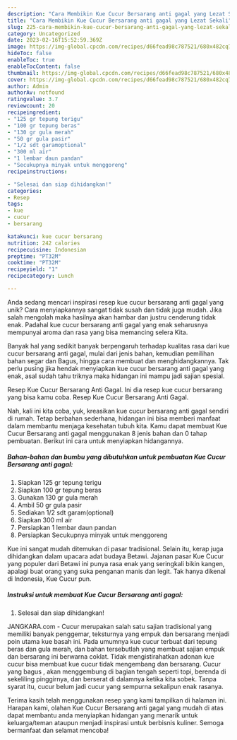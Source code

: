 ```yaml
---
description: "Cara Membikin Kue Cucur Bersarang anti gagal yang Lezat Sekali"
title: "Cara Membikin Kue Cucur Bersarang anti gagal yang Lezat Sekali"
slug: 225-cara-membikin-kue-cucur-bersarang-anti-gagal-yang-lezat-sekali
category: Uncategorized
date: 2023-02-16T15:52:59.369Z
image: https://img-global.cpcdn.com/recipes/d66fead98c787521/680x482cq70/kue-cucur-bersarang-anti-gagal-foto-resep-utama.jpg
hideToc: false
enableToc: true
enableTocContent: false
thumbnail: https://img-global.cpcdn.com/recipes/d66fead98c787521/680x482cq70/kue-cucur-bersarang-anti-gagal-foto-resep-utama.jpg
cover: https://img-global.cpcdn.com/recipes/d66fead98c787521/680x482cq70/kue-cucur-bersarang-anti-gagal-foto-resep-utama.jpg
author: Admin
authorAv: notfound
ratingvalue: 3.7
reviewcount: 20
recipeingredient:
- "125 gr tepung terigu"
- "100 gr tepung beras"
- "130 gr gula merah"
- "50 gr gula pasir"
- "1/2 sdt garamoptional"
- "300 ml air"
- "1 lembar daun pandan"
- "Secukupnya minyak untuk menggoreng"
recipeinstructions:

- "Selesai dan siap dihidangkan!"
categories:
- Resep
tags:
- kue
- cucur
- bersarang

katakunci: kue cucur bersarang 
nutrition: 242 calories
recipecuisine: Indonesian
preptime: "PT32M"
cooktime: "PT32M"
recipeyield: "1"
recipecategory: Lunch

---
```





Anda sedang mencari inspirasi resep kue cucur bersarang anti gagal yang unik? Cara menyiapkannya sangat tidak susah dan tidak juga mudah. Jika salah mengolah maka hasilnya akan hambar dan justru cenderung tidak enak. Padahal kue cucur bersarang anti gagal yang enak seharusnya mempunyai aroma dan rasa yang bisa memancing selera Kita.





Banyak hal yang sedikit banyak berpengaruh terhadap kualitas rasa dari kue cucur bersarang anti gagal, mulai dari jenis bahan, kemudian pemilihan bahan segar dan Bagus, hingga cara membuat dan menghidangkannya. Tak perlu pusing jika hendak menyiapkan kue cucur bersarang anti gagal yang enak,      asal sudah tahu triknya maka hidangan ini mampu jadi sajian spesial.














Resep Kue Cucur Bersarang Anti Gagal. Ini dia resep kue cucur bersarang yang bisa kamu coba. Resep Kue Cucur Bersarang Anti Gagal.






Nah, kali ini kita coba, yuk, kreasikan kue cucur bersarang anti gagal sendiri di rumah. Tetap berbahan sederhana, hidangan ini bisa memberi manfaat dalam membantu menjaga kesehatan tubuh kita. Kamu dapat membuat Kue Cucur Bersarang anti gagal menggunakan 8 jenis bahan dan 0 tahap pembuatan. Berikut ini cara untuk menyiapkan hidangannya.

<!--inarticleads1-->

##### Bahan-bahan dan bumbu yang dibutuhkan untuk pembuatan Kue Cucur Bersarang anti gagal:

1. Siapkan 125 gr tepung terigu
1. Siapkan 100 gr tepung beras
1. Gunakan 130 gr gula merah
1. Ambil 50 gr gula pasir
1. Sediakan 1/2 sdt garam(optional)
1. Siapkan 300 ml air
1. Persiapkan 1 lembar daun pandan
1. Persiapkan Secukupnya minyak untuk menggoreng


Kue ini sangat mudah ditemukan di pasar tradisional. Selain itu, kerap juga dihidangkan dalam upacara adat budaya Betawi. Jajanan pasar Kue Cucur yang populer dari Betawi ini punya rasa enak yang seringkali bikin kangen, apalagi buat orang yang suka penganan manis dan legit. Tak hanya dikenal di Indonesia, Kue Cucur pun. 

<!--inarticleads2-->

##### Instruksi untuk membuat Kue Cucur Bersarang anti gagal:


1. Selesai dan siap dihidangkan!

JANGKARA.com - Cucur merupakan salah satu sajian tradisional yang memiliki banyak penggemar, teksturnya yang empuk dan bersarang menjadi poin utama kue basah ini. Pada umumnya kue cucur terbuat dari tepung beras dan gula merah, dan bahan tersebutlah yang membuat sajian empuk dan bersarang ini berwarna coklat. Tidak mengistirahatkan adonan kue cucur bisa membuat kue cucur tidak mengembang dan bersarang. Cucur yang bagus , akan menggembung di bagian tengah seperti topi, berenda di sekeliling pinggirnya, dan berserat di dalamnya ketika kita sobek. Tanpa syarat itu, cucur belum jadi cucur yang sempurna sekalipun enak rasanya. 

Terima kasih telah menggunakan resep yang kami tampilkan di halaman ini. Harapan kami, olahan Kue Cucur Bersarang anti gagal yang mudah di atas dapat membantu anda menyiapkan hidangan yang menarik untuk keluarga/teman ataupun menjadi inspirasi untuk berbisnis kuliner. Semoga bermanfaat dan selamat mencoba!
